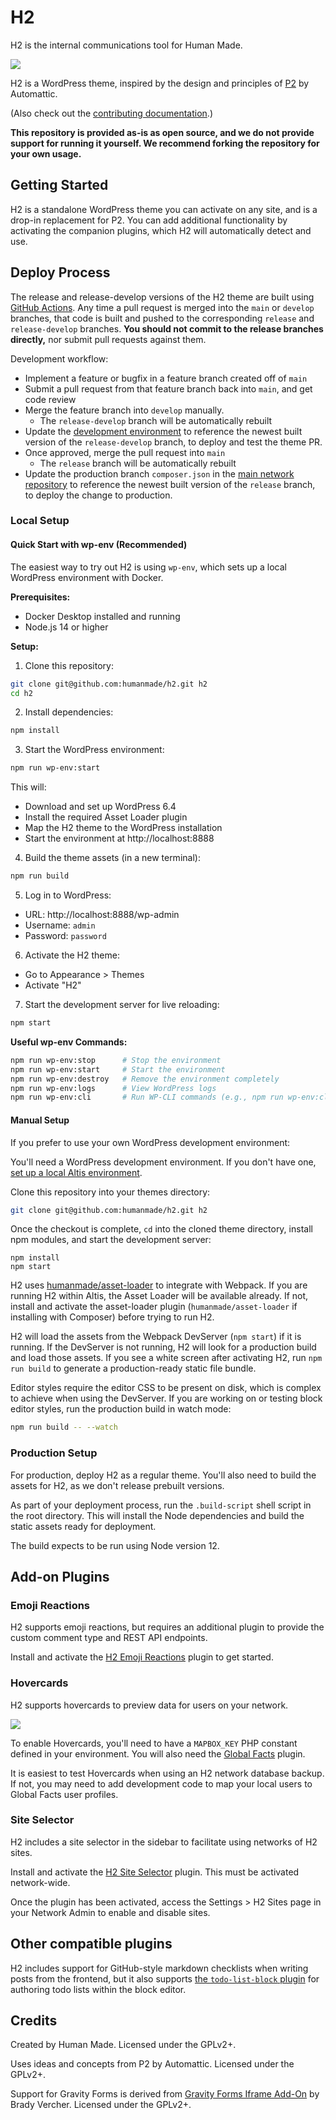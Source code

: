 # H2

H2 is the internal communications tool for Human Made.

<img src="https://hmn.md/uploads/sites/9/2019/04/Screenshot_2019-04-05-hm-linter-Status-Dev.png" />

H2 is a WordPress theme, inspired by the design and principles of [P2](https://p2theme.com/) by Automattic.

(Also check out the [contributing documentation](CONTRIBUTING.md).)

**This repository is provided as-is as open source, and we do not provide support for running it yourself. We recommend forking the repository for your own usage.**


## Getting Started

H2 is a standalone WordPress theme you can activate on any site, and is a drop-in replacement for P2. You can add additional functionality by activating the companion plugins, which H2 will automatically detect and use.

## Deploy Process

The release and release-develop versions of the H2 theme are built using [GitHub Actions](https://github.com/features/actions). Any time a pull request is merged into the `main` or `develop` branches, that code is built and pushed to the corresponding `release` and `release-develop` branches. **You should not commit to the release branches directly,** nor submit pull requests against them.

Development workflow:

- Implement a feature or bugfix in a feature branch created off of `main`
- Submit a pull request from that feature branch back into `main`, and get code review
- Merge the feature branch into `develop` manually.
  - The `release-develop` branch will be automatically rebuilt
- Update the [development environment](https://github.com/humanmade/hm-playbook-dev) to reference the newest built version of the `release-develop` branch, to deploy and test the theme PR.
- Once approved, merge the pull request into `main`
  - The `release` branch will be automatically rebuilt
- Update the production branch `composer.json` in the [main network repository](https://github.com/humanmade/hmn.md) to reference the newest built version of the `release` branch, to deploy the change to production.

### Local Setup

#### Quick Start with wp-env (Recommended)

The easiest way to try out H2 is using `wp-env`, which sets up a local WordPress environment with Docker.

**Prerequisites:**
- Docker Desktop installed and running
- Node.js 14 or higher

**Setup:**

1. Clone this repository:
```sh
git clone git@github.com:humanmade/h2.git h2
cd h2
```

2. Install dependencies:
```sh
npm install
```

3. Start the WordPress environment:
```sh
npm run wp-env:start
```

This will:
- Download and set up WordPress 6.4
- Install the required Asset Loader plugin
- Map the H2 theme to the WordPress installation
- Start the environment at http://localhost:8888

4. Build the theme assets (in a new terminal):
```sh
npm run build
```

5. Log in to WordPress:
- URL: http://localhost:8888/wp-admin
- Username: `admin`
- Password: `password`

6. Activate the H2 theme:
- Go to Appearance > Themes
- Activate "H2"

7. Start the development server for live reloading:
```sh
npm start
```

**Useful wp-env Commands:**

```sh
npm run wp-env:stop      # Stop the environment
npm run wp-env:start     # Start the environment
npm run wp-env:destroy   # Remove the environment completely
npm run wp-env:logs      # View WordPress logs
npm run wp-env:cli       # Run WP-CLI commands (e.g., npm run wp-env:cli -- theme activate h2)
```

#### Manual Setup

If you prefer to use your own WordPress development environment:

You'll need a WordPress development environment. If you don't have one, [set up a local Altis environment](https://www.altis-dxp.com/resources/docs/local-server/).

Clone this repository into your themes directory:
```sh
git clone git@github.com:humanmade/h2.git h2
```

Once the checkout is complete, `cd` into the cloned theme directory, install npm modules, and start the development server:
```
npm install
npm start
```

H2 uses [humanmade/asset-loader](https://github.com/humanmade/asset-loader) to integrate with Webpack. If you are running H2 within Altis, the Asset Loader will be available already. If not, install and activate the asset-loader plugin (`humanmade/asset-loader` if installing with Composer) before trying to run H2.

H2 will load the assets from the Webpack DevServer (`npm start`) if it is running. If the DevServer is not running, H2 will look for a production build and load those assets. If you see a white screen after activating H2, run `npm run build` to generate a production-ready static file bundle.

Editor styles require the editor CSS to be present on disk, which is complex to achieve when using the DevServer. If you are working on or testing block editor styles, run the production build in watch mode:

```sh
npm run build -- --watch
```


### Production Setup

For production, deploy H2 as a regular theme. You'll also need to build the assets for H2, as we don't release prebuilt versions.

As part of your deployment process, run the `.build-script` shell script in the root directory. This will install the Node dependencies and build the static assets ready for deployment.

The build expects to be run using Node version 12.


## Add-on Plugins

### Emoji Reactions

H2 supports emoji reactions, but requires an additional plugin to provide the custom comment type and REST API endpoints.

Install and activate the [H2 Emoji Reactions](https://github.com/humanmade/h2-emoji-reactions) plugin to get started.


### Hovercards

H2 supports hovercards to preview data for users on your network.

<img src="https://hmn.md/uploads/sites/9/2019/04/Screen-Shot-2019-04-05-at-12.11.42.png" />

To enable Hovercards, you'll need to have a `MAPBOX_KEY` PHP constant defined in your environment. You will also need the [Global Facts](https://github.com/humanmade/global-facts) plugin.

It is easiest to test Hovercards when using an H2 network database backup. If not, you may need to add development code to map your local users to Global Facts user profiles.


### Site Selector

H2 includes a site selector in the sidebar to facilitate using networks of H2 sites.

Install and activate the [H2 Site Selector](https://github.com/humanmade/h2-site-selector/tree/e4741ff0f6b35d0e8d2282a61710daaf79408965) plugin. This must be activated network-wide.

Once the plugin has been activated, access the Settings > H2 Sites page in your Network Admin to enable and disable sites.


## Other compatible plugins

H2 includes support for GitHub-style markdown checklists when writing posts from the frontend, but it also supports [the `todo-list-block` plugin](https://wordpress.org/plugins/todo-list-block/) for authoring todo lists within the block editor.


## Credits

Created by Human Made. Licensed under the GPLv2+.

Uses ideas and concepts from P2 by Automattic. Licensed under the GPLv2+.

Support for Gravity Forms is derived from [Gravity Forms Iframe Add-On](https://github.com/cedaro/gravity-forms-iframe) by Brady Vercher. Licensed under the GPLv2+.
